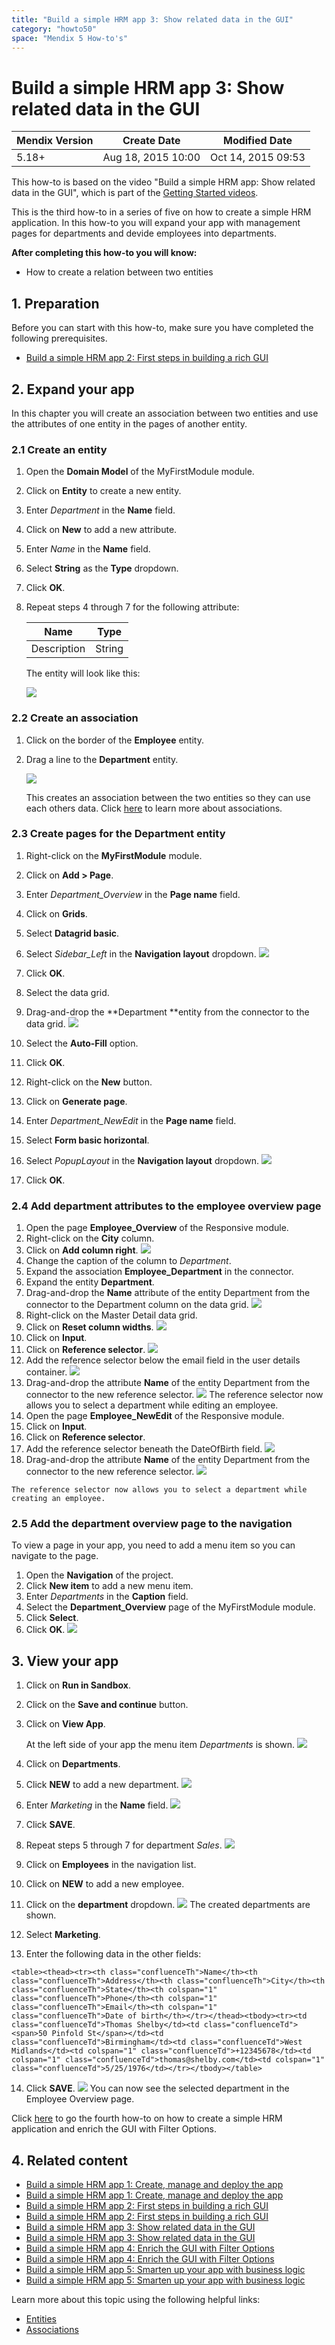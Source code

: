 ```yaml
---
title: "Build a simple HRM app 3: Show related data in the GUI"
category: "howto50"
space: "Mendix 5 How-to's"
---
```

# Build a simple HRM app 3: Show related data in the GUI 

<table><thead><tr><th class="confluenceTh">Mendix Version</th><th class="confluenceTh">Create Date</th><th colspan="1" class="confluenceTh">Modified Date</th></tr></thead><tbody><tr><td class="confluenceTd">5.18+</td><td class="confluenceTd">Aug 18, 2015 10:00</td><td colspan="1" class="confluenceTd">Oct 14, 2015 09:53</td></tr></tbody></table>

This how-to is based on the video "Build a simple HRM app: Show related data in the GUI", which is part of the [Getting Started videos](http://gettingstarted.mendixcloud.com/link/courses/gettingstarted).

This is the third how-to in a series of five on how to create a simple HRM application. In this how-to you will expand your app with management pages for departments and devide employees into departments.

**After completing this how-to you will know:**

*   How to create a relation between two entities

## 1. Preparation

Before you can start with this how-to, make sure you have completed the following prerequisites.

*   [Build a simple HRM app 2: First steps in building a rich GUI](14091674)

## 2\. Expand your app

In this chapter you will create an association between two entities and use the attributes of one entity in the pages of another entity.

### 2.1 Create an entity

1.  Open the **Domain Model** of the MyFirstModule module.
2.  Click on **Entity** to create a new entity.
3.  Enter _Department_ in the **Name** field.
4.  Click on **New** to add a new attribute.
5.  Enter _Name_ in the **Name** field.
6.  Select **String** as the **Type** dropdown.
7.  Click **OK**.
8.  Repeat steps 4 through 7 for the following attribute:

    <table><thead><tr><th class="confluenceTh">Name</th><th class="confluenceTh">Type</th></tr></thead><tbody><tr><td class="confluenceTd">Description</td><td class="confluenceTd">String</td></tr></tbody></table>

    The entity will look like this:

    ![](attachments/14091713/14876673.png)

### 2.2 Create an association

1.  Click on the border of the **Employee** entity.
2.  Drag a line to the **Department** entity.

    ![](attachments/14091713/14876674.png)

    This creates an association between the two entities so they can use each others data. Click [here](/refguide5/Associations) to learn more about associations. 

### 2.3 Create pages for the Department entity

1.  Right-click on the **MyFirstModule** module.
2.  Click on **Add > Page**.
3.  Enter _Department_Overview_ in the **Page name** field.
4.  Click on **Grids**.
5.  Select **Datagrid basic**.
6.  Select _Sidebar_Left_ in the **Navigation layout** dropdown.
    ![](attachments/14091713/14876675.png)

7.  Click **OK**.
8.  Select the data grid.
9.  Drag-and-drop the **Department **entity from the connector to the data grid.
    ![](attachments/14091713/14876676.png) 
10.  Select the **Auto-Fill** option.
11.  Click **OK**.
12.  Right-click on the **New** button.
13.  Click on **Generate page**.
14.  Enter _Department_NewEdit_ in the **Page name** field.
15.  Select **Form basic horizontal**.
16.  Select _PopupLayout_ in the **Navigation layout** dropdown.
    ![](attachments/14091713/14876677.png) 

17.  Click **OK**.

### 2.4 Add department attributes to the employee overview page

1.  Open the page **Employee_Overview** of the Responsive module.
2.  Right-click on the **City** column.
3.  Click on **Add column right**.
    ![](attachments/14091713/14876678.png)
4.  Change the caption of the column to _Department_.
5.  Expand the association **Employee_Department** in the connector.
6.  Expand the entity **Department**. 
7.  Drag-and-drop the **Name** attribute of the entity Department from the connector to the Department column on the data grid.
    ![](attachments/14091713/14876679.png) 
8.  Right-click on the Master Detail data grid.
9.  Click on **Reset column widths**.
    ![](attachments/14091713/14876680.png) 
10.  Click on **Input**.
11.  Click on **Reference selector**.
    ![](attachments/14091713/14876682.png) 
12.  Add the reference selector below the email field in the user details container.
    ![](attachments/14091713/14876685.png)
13.  Drag-and-drop the attribute **Name** of the entity Department from the connector to the new reference selector.
    ![](attachments/14091713/14876684.png)
    The reference selector now allows you to select a department while editing an employee.
14.  Open the page **Employee_NewEdit** of the Responsive module. 
15.  Click on **Input**.
16.  Click on **Reference selector**.
17.  Add the reference selector beneath the DateOfBirth field.
    ![](attachments/14091713/14876686.png) 
18.  Drag-and-drop the attribute **Name** of the entity Department from the connector to the new reference selector.
    ![](attachments/14091713/14876687.png)

    The reference selector now allows you to select a department while creating an employee.

### 2.5 Add the department overview page to the navigation

To view a page in your app, you need to add a menu item so you can navigate to the page.

1.  Open the **Navigation** of the project.
2.  Click **New item** to add a new menu item.
3.  Enter _Departments_ in the **Caption** field.
4.  Select the **Department_Overview** page of the MyFirstModule module.
5.  Click **Select**.
6.  Click **OK**.
    ![](attachments/14091713/14876688.png)  

## 3\. View your app

1.  Click on **Run in Sandbox**.
2.  Click on the **Save and continue** button.
3.  Click on **View App**.

    At the left side of your app the menu item _Departments_ is shown.
    ![](attachments/14091713/14876689.png) 
4.  Click on **Departments**.
5.  Click **NEW** to add a new department.
    ![](attachments/14091713/14876690.png) 
6.  Enter _Marketing_ in the **Name** field.
    ![](attachments/14091713/14876691.png)
7.  Click **SAVE**.
8.  Repeat steps 5 through 7 for department _Sales_.
    ![](attachments/14091713/14876692.png)
9.  Click on **Employees** in the navigation list.
10.  Click on **NEW** to add a new employee.
11.  Click on the **department** dropdown.
    ![](attachments/14091713/14876693.png)
    The created departments are shown.
12.  Select **Marketing**.
13.  Enter the following data in the other fields:

    <table><thead><tr><th class="confluenceTh">Name</th><th class="confluenceTh">Address</th><th class="confluenceTh">City</th><th class="confluenceTh">State</th><th colspan="1" class="confluenceTh">Phone</th><th colspan="1" class="confluenceTh">Email</th><th colspan="1" class="confluenceTh">Date of birth</th></tr></thead><tbody><tr><td class="confluenceTd">Thomas Shelby</td><td class="confluenceTd"><span>50 Pinfold St</span></td><td class="confluenceTd">Birmingham</td><td class="confluenceTd">West Midlands</td><td colspan="1" class="confluenceTd">+12345678</td><td colspan="1" class="confluenceTd">thomas@shelby.com</td><td colspan="1" class="confluenceTd">5/25/1976</td></tr></tbody></table>
14.  Click **SAVE**.
    ![](attachments/14091713/14876694.png)
    You can now see the selected department in the Employee Overview page.

Click [here](14091768) to go the fourth how-to on how to create a simple HRM application and enrich the GUI with Filter Options.

## 4\. Related content

*   [Build a simple HRM app 1: Create, manage and deploy the app](/howto50/Build+a+simple+HRM+app+1%3A+Create%2C+manage+and+deploy+the+app)
*   [Build a simple HRM app 1: Create, manage and deploy the app](/howto6/Build+a+simple+HRM+app+1%3A+Create%2C+manage+and+deploy+the+app)
*   [Build a simple HRM app 2: First steps in building a rich GUI](/howto50/Build+a+simple+HRM+app+2%3A+First+steps+in+building+a+rich+GUI)
*   [Build a simple HRM app 2: First steps in building a rich GUI](/howto6/Build+a+simple+HRM+app+2%3A+First+steps+in+building+a+rich+GUI)
*   [Build a simple HRM app 3: Show related data in the GUI](/howto50/Build+a+simple+HRM+app+3%3A+Show+related+data+in+the+GUI)
*   [Build a simple HRM app 3: Show related data in the GUI](/howto6/Build+a+simple+HRM+app+3%3A+Show+related+data+in+the+GUI)
*   [Build a simple HRM app 4: Enrich the GUI with Filter Options](/howto50/Build+a+simple+HRM+app+4%3A+Enrich+the+GUI+with+Filter+Options)
*   [Build a simple HRM app 4: Enrich the GUI with Filter Options](/howto6/Build+a+simple+HRM+app+4%3A+Enrich+the+GUI+with+Filter+Options)
*   [Build a simple HRM app 5: Smarten up your app with business logic](/howto50/Build+a+simple+HRM+app+5%3A+Smarten+up+your+app+with+business+logic)
*   [Build a simple HRM app 5: Smarten up your app with business logic](/howto6/Build+a+simple+HRM+app+5%3A+Smarten+up+your+app+with+business+logic)



Learn more about this topic using the following helpful links:

*   [Entities](/refguide5/Entities)
*   [Associations](/refguide5/Associations)